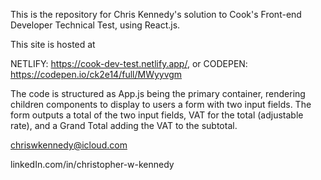 This is the repository for Chris Kennedy's solution to Cook's Front-end Developer Technical Test, using React.js.

This site is hosted at 

NETLIFY: https://cook-dev-test.netlify.app/, 
  or 
CODEPEN: https://codepen.io/ck2e14/full/MWyyvgm

The code is structured as App.js being the primary container, rendering children components to display to users a form with two input fields. The form outputs a total of the two input fields, VAT for the total (adjustable rate), and a Grand Total adding the VAT to the subtotal. 

chriswkennedy@icloud.com

linkedIn.com/in/christopher-w-kennedy
